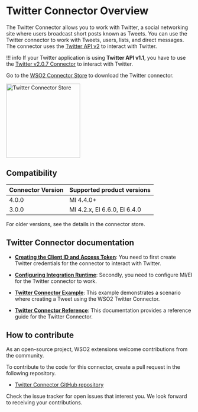 # Twitter Connector Overview

The Twitter Connector allows you to work with Twitter, a social networking site where users broadcast short posts known as Tweets. You can use the Twitter connector to work with Tweets, users, lists, and direct messages. The connector uses the [Twitter API v2](https://developer.twitter.com/en/docs/twitter-api) to interact with Twitter.

!!! info
    If your Twitter application is using **Twitter API v1.1**, you have to use the [Twitter v2.0.7 Connector](https://wso2docs.atlassian.net/wiki/spaces/ESBCONNECTORS/pages/50860507/Twitter+Connector+and+Inbound) to interact with Twitter.

Go to the <a target="_blank" href="https://store.wso2.com/connector/esb-connector-twitter">WSO2 Connector Store</a> to download the Twitter connector.

<img src="{{base_path}}/assets/img/integrate/connectors/twitter-connector-store.png" title="Twitter Connector Store" width="200" alt="Twitter Connector Store"/>

## Compatibility

| Connector Version | Supported product versions   |
| ------------- |------------------------------|
| 4.0.0    | MI 4.4.0+                    |
| 3.0.0    | MI 4.2.x, EI 6.6.0, EI 6.4.0 |

For older versions, see the details in the connector store.

## Twitter Connector documentation

* **[Creating the Client ID and Access Token]({{base_path}}/reference/connectors/twitter-connector/twitter-connector-credentials/)**: You need to first create Twitter credentials for the connector to interact with Twitter.

* **[Configuring Integration Runtime]({{base_path}}/reference/connectors/twitter-connector/twitter-connector-configuration/)**: Secondly, you need to configure MI/EI for the Twitter connector to work.

* **[Twitter Connector Example]({{base_path}}/reference/connectors/twitter-connector/twitter-connector-example/)**: This example demonstrates a scenario where creating a Tweet using the WSO2 Twitter Connector. 

* **[Twitter Connector Reference]({{base_path}}/reference/connectors/twitter-connector/twitter-connector-reference/)**: This documentation provides a reference guide for the Twitter Connector.

## How to contribute

As an open-source project, WSO2 extensions welcome contributions from the community. 

To contribute to the code for this connector, create a pull request in the following repository. 

* [Twitter Connector GitHub repository](https://github.com/wso2-extensions/esb-connector-twitter)

Check the issue tracker for open issues that interest you. We look forward to receiving your contributions.
